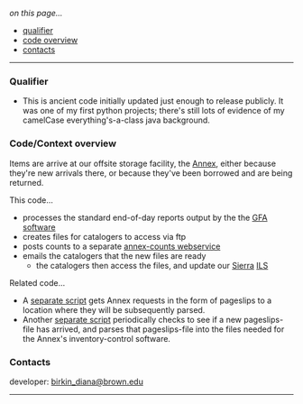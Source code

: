 _on this page..._

- [qualifier](#qualifier)
- [code overview](#codecontext-overview)
- [contacts](#contacts)

---

### Qualifier ###

- This is ancient code initially updated just enough to release publicly. It was one of my first python projects; there's still lots of evidence of my camelCase everything's-a-class java background.


### Code/Context overview ###

Items are arrive at our offsite storage facility, the [Annex](http://library.brown.edu/about/annex/), either because they're new arrivals there, or because they've been borrowed and are being returned.

This code...

- processes the standard end-of-day reports output by the the [GFA software](http://www.gfatech.com/software-LAS.html)
- creates files for catalogers to access via ftp
- posts counts to a separate [annex-counts webservice](https://github.com/birkin/annex_counts_project)
- emails the catalogers that the new files are ready
    - the catalogers then access the files, and update our [Sierra](https://www.iii.com/products/sierra-ils/) [ILS](https://en.wikipedia.org/wiki/Integrated_library_system)

Related code...

- A [separate script](https://github.com/Brown-University-Library/transfer_annex_pageslips) gets Annex requests in the form of pageslips to a location where they will be subsequently parsed.
- Another [separate script](https://github.com/Brown-University-Library/annex_process_email_pageslips) periodically checks to see if a new pageslips-file has arrived, and parses that pageslips-file into the files needed for the Annex's inventory-control software.


### Contacts ###

developer: birkin_diana@brown.edu

---
